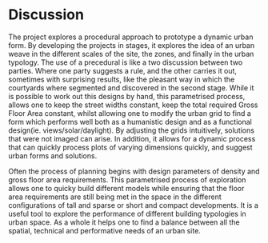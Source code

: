 # Discussion

The project explores a procedural approach to prototype a dynamic urban form. By developing the projects in stages, it explores the idea of an urban weave in the different scales of the site, the zones, and finally in the urban typology. The use of a precedural is like a two discussion between two parties. Where one party suggests a rule, and the other carries it out, sometimes with surprising results, like the pleasant way in which the courtyards where segmented and discovered in the second stage. While it is possible to work out this designs by hand, this parametrised process, allows one to keep the street widths constant, keep the total required Gross Floor Area constant, whilst allowing one to modify the urban grid to find a form which performs well both as a humanistic design and as a functional design(ie. views/solar/daylight). By adjusting the grids intuitively, solutions that were not imaged can arise. In addition, it allows for a dynamic process that can quickly process plots of varying dimensions quickly, and suggest urban forms and solutions.

Often the process of planning begins with design parameters of density and gross floor area requirements. This parametrised process of exploration allows one to quicky build different models while ensuring that the floor area requirements are still being met in the space in the different configurations of tall and sparse or short and compact developments. It is a useful tool to explore the performance of different building typologies in urban space. As a whole it helps one to find a balance between all the spatial, technical and performative needs of an urban site. 




